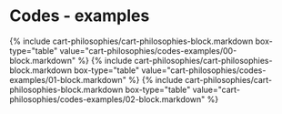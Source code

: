<div data-role="collapsible" data-inset="false">
	<h1 class="cart-collapsible-div">Codes - examples</h1>

<div class="cart-philosophies-wrapper">
{% include cart-philosophies/cart-philosophies-block.markdown box-type="table" value="cart-philosophies/codes-examples/00-block.markdown" %}
{% include cart-philosophies/cart-philosophies-block.markdown box-type="table" value="cart-philosophies/codes-examples/01-block.markdown" %}
{% include cart-philosophies/cart-philosophies-block.markdown box-type="table" value="cart-philosophies/codes-examples/02-block.markdown" %}
</div>

</div>
